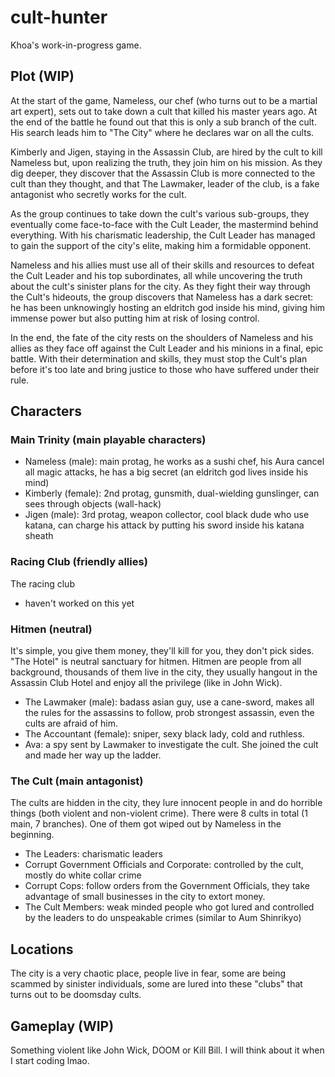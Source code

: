 # cult-hunter
Khoa's work-in-progress game.

## Plot (WIP)

At the start of the game, Nameless, our chef (who turns out to be a martial art expert), sets out to take down a cult that killed his master years ago. At the end of the battle he found out that this is only a sub branch of the cult. His search leads him to "The City" where he declares war on all the cults.

Kimberly and Jigen, staying in the Assassin Club, are hired by the cult to kill Nameless but, upon realizing the truth, they join him on his mission. As they dig deeper, they discover that the Assassin Club is more connected to the cult than they thought, and that The Lawmaker, leader of the club, is a fake antagonist who secretly works for the cult.

As the group continues to take down the cult's various sub-groups, they eventually come face-to-face with the Cult Leader, the mastermind behind everything. With his charismatic leadership, the Cult Leader has managed to gain the support of the city's elite, making him a formidable opponent.

Nameless and his allies must use all of their skills and resources to defeat the Cult Leader and his top subordinates, all while uncovering the truth about the cult's sinister plans for the city. As they fight their way through the Cult's hideouts, the group discovers that Nameless has a dark secret: he has been unknowingly hosting an eldritch god inside his mind, giving him immense power but also putting him at risk of losing control.

In the end, the fate of the city rests on the shoulders of Nameless and his allies as they face off against the Cult Leader and his minions in a final, epic battle. With their determination and skills, they must stop the Cult's plan before it's too late and bring justice to those who have suffered under their rule.

## Characters

### Main Trinity (main playable characters)
- Nameless (male): main protag, he works as a sushi chef, his Aura cancel all magic attacks, he has a big secret (an eldritch god lives inside his mind)
- Kimberly (female): 2nd protag, gunsmith, dual-wielding gunslinger, can sees through objects (wall-hack)
- Jigen (male): 3rd protag, weapon collector, cool black dude who use katana, can charge his attack by putting his sword inside his katana sheath 

### Racing Club (friendly allies)
The racing club
- haven't worked on this yet

### Hitmen (neutral)
It's simple, you give them money, they'll kill for you, they don't pick sides. "The Hotel" is neutral sanctuary for hitmen. Hitmen are people from all background, thousands of them live in the city, they usually hangout in the Assassin Club Hotel and enjoy all the privilege (like in John Wick).
- The Lawmaker (male): badass asian guy, use a cane-sword, makes all the rules for the assassins to follow, prob strongest assassin, even the cults are afraid of him.
- The Accountant (female): sniper, sexy black lady, cold and ruthless.
- Ava: a spy sent by Lawmaker to investigate the cult. She joined the cult and made her way up the ladder.


### The Cult (main antagonist)
The cults are hidden in the city, they lure innocent people in and do horrible things (both violent and non-violent crime).
There were 8 cults in total (1 main, 7 branches). One of them got wiped out by Nameless in the beginning.
- The Leaders: charismatic leaders
- Corrupt Government Officials and Corporate: controlled by the cult, mostly do white collar crime
- Corrupt Cops: follow orders from the Government Officials, they take advantage of small businesses in the city to extort money.
- The Cult Members: weak minded people who got lured and controlled by the leaders to do unspeakable crimes (similar to Aum Shinrikyo)

## Locations
The city is a very chaotic place, people live in fear, some are being scammed by sinister individuals, some are lured into these "clubs" that turns out to be doomsday cults. 

## Gameplay (WIP)
Something violent like John Wick, DOOM or Kill Bill. I will think about it when I start coding lmao.


